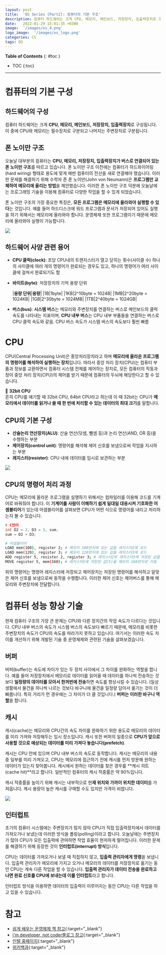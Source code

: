 ```yaml
---
layout: post
title:  'OS Series [Part2]: 컴퓨터의 기본 구조'
description: 컴퓨터 하드웨어는 크게 CPU, 메모리, 메인보드, 저장장치, 입출력장치로 구성됩니다. 
date:   2022-01-29 15:01:35 +0300
image:  '/images/os_4.png'
logo_image:  '/images/os_logo.png'
categories: CS
tags: OS
---
```

**Table of Contents**
{: #toc }
*  TOC
{:toc}
---

# 컴퓨터의 기본 구성

## 하드웨어의 구성
컴퓨터 하드웨어는 크게 **CPU, 메모리, 메인보드, 저장장치, 입출력장치**로 구성됩니다. 이 중에 CPU와 메모리는 필수장치로 구분되고 나머지는 주변장치로 구분됩니다. 

## 폰 노이만 구조
오늘날 대부분의 컴퓨터는 **CPU, 메모리, 저장장치, 입출력장치가 버스로 연결되어 있는 폰 노이만 구조**를 따르고 있습니다. 폰 노이만 구조 이전에는 컴퓨터가 하드와이어링(hard wiring) 형태로 용도에 맞게 매번 컴퓨터의 전선을 새로 연결해야 했습니다. 이러한 문제를 해결하기 위해 수학자 존 폰 노이만(John von Neumann)은 **프로그램만 교체하여 메모리에 올리는 방법**을 제안했습니다. 이러한 폰 노이만 구조 덕분에 오늘날에는 프로그래밍 기술을 이용해 컴퓨터로 다양한 작업을 할 수 있게 되었습니다.  

폰 노이만 구조의 가장 중요한 특징은, **모든 프로그램은 메모리에 올라와야 실행할 수 있다**는 것입니다. 예를 들어 하드디스크에 워드 프로그램과 문서가 저장되어 있어도 실행을 하기 위해서는 메모리에 올라와야 합니다. 운영체제 또한 프로그램이기 때문에 메모리에 올라와야 실행이 가능합니다. 

![](../../images/os_2.png)

## 하드웨어 사양 관련 용어
- **CPU 클럭(clock)**: 초당 CPU내의 트랜지스터가 열고 닫히는 횟수(사이클 수) 하나의 사이클에 여러 개의 명령어가 완료되는 경우도 있고, 하나의 명령어가 여러 사이클에 걸쳐서 완료되기도 함
- **바이트(byte)**: 저장장치의 기억 용량 단위  

    |**용량 단위**|**용량**|
    |1B|1byte|
    |1KB|2^10byte = 1024B|
    |1MB|2^20byte = 1024KB|
    |1GB|2^30byte = 1024MB|
    |1TB|2^40byte = 1024GB|  

- **버스(bus)**: **시스템 버스**는 메모리와 주변장치를 연결하는 버스로 메인보드의 클럭속도를 나타내는 지표이며, **CPU 내부 버스**는 CPU 내부 부품들을 연결하는 버스로 CPU 클럭 속도와 같음. CPU 버스 속도가 시스템 버스의 속도보다 훨씬 빠름  

# CPU  

CPU(Central Processing Unit)은 중앙처리장치라고 하며 **메모리에 올라온 프로그램의 명령어를 해석하여 실행하는 장치**입니다. 따라서 중앙 처리 장치(CPU)는 컴퓨터 부품과 정보를 교환하면서 컴퓨터 시스템 전체를 제어하는 장치로, 모든 컴퓨터의 작동과정이 중앙 처리 장치(CPU)의 제어를 받기 때문에 컴퓨터의 두뇌에 해당한다고 할 수 있습니다.  

🦊 **32bit CPU**  
흔히 CPU를 얘기할 때 32bit CPU, 64bit CPU라고 하는데 이 때 32bit는 CPU가 **메모리에서 데이터를 읽거나 쓸 때 한 번에 처리할 수 있는 데이터의 최대 크기**를 말합니다.  

## CPU의 기본 구성
- **산술논리 연산장치(ALU)**: 산술 연산(덧셈, 뺄셈 등)과 논리 연산(AND, OR 등)을 수행하는 부분
- **제어장치(control unit)**: 명령어를 해석해 제어 신호를 보냄으로써 작업을 지시하는 부분
- **레지스터(resister)**: CPU 내에 데이터를 임시로 보관하는 부분

![](../../images/os_3.gif)

## CPU의 명령어 처리 과정

CPU는 메모리에 올라온 프로그램을 실행하기 위해서는 컴파일러를 이용해 코드를 기계어로 바꿔줘야 합니다. 이 **기계어를 사람이 이해하기 쉽게 일대일 대응시켜 기호화한 어셈블리어**가 있는데 어셈블리어를 살펴보면 CPU가 어떤 식으로 명령어를 내리고 처리하는지 볼 수 있습니다.  

```c
# C언어
int D2 = 2, D3 = 3, sum;
sum = D2 + D3;
```

```sh
# 어셈블리어
LOAD mem(100), register 2; # 메모리 100번지에 있는 값을 레지스터2에 로드
LOAD mem(120), register 3; # 메모리 120번지에 있는 값을 레지스터3에 로드
ADD register 5, resister 2, register 3; # 레지스터2와 레지스터3에 저장된 값을 더해 레지스터5에 저장
MOVE register 5, mem(160); # 레지스터5에 저장된 값(5)을 메모리 160번지로 이동
```
위의 명령어는 명령어 레지스터에 저장되고 제어장치는 저장된 명령어를 해석하고 알맞은 제어 신호를 보냄으로써 동작을 수행합니다. 이러한 제어 신호는 제어버스를 통해 메모리와 주변장치에 전달합니다. 

# 컴퓨터 성능 향상 기술
현재 컴퓨터 구조의 가장 큰 문제는 CPU와 다른 장치간의 작업 속도가 다르다는 것입니다. CPU 내부 버스의 속도가 시스템 버스의 속도보다 빠르기 때문에, 메모리를 비롯한 주변장치의 속도가 CPU의 속도를 따라가지 못하고 있습니다. 여기서는 이러한 속도 차이를 개선하기 위해 개발된 기술 중 운영체제와 관련된 기술을 살펴보겠습니다.  

## 버퍼
버퍼(buffer)는 속도에 차이가 있는 두 장치 사이에서 그 차이를 완화하는 역할을 합니다. 예를 들어 저장장치에서 메모리로 데이터를 읽어올 때 데이터를 하나씩 전송하는 것보다 **일정량의 데이터를 모아서 한꺼번에 전송**하면 속도를 향상시킬 수 있습니다. (일상생활에서 물건을 하나씩 나르는 것보다 바구니에 물건을 일정량 담아서 옮기는 것이 더 빠릅니다. 특히 거리가 먼 경우에는 그 차이가 더 클 것입니다.) **버퍼는 이러한 바구니 역할**을 합니다.  

## 캐시
캐시(cache)는 메모리와 CPU간의 속도 차이를 완화하기 위한 용도로 메모리의 데이터를 미리 가져와 저장해두는 임시 장소입니다. 캐시 또한 버퍼의 일종으로 **CPU가 앞으로 사용할 것으로 예상되는 데이터를 미리 가져다 놓습니다(prefetch)**.  

캐시는 CPU 안에 있으며 CPU 내부 버스의 속도로 동작합니다. 캐시는 메모리의 내용 중 일부를 미리 가져오고, CPU는 메모리에 접근하기 전에 캐시를 먼저 방문해 원하는 데이터가 있는지 찾아봅니다. 캐시에서 원하는 데이터를 찾은 경우를 **캐시 히트(cache hit)**라고 합니다. 일반적인 컴퓨터의 캐시 적중률은 약 90%입니다.  

캐시 적중률을 높이기 위해 캐시는 내부적으로 현**재 위치와 가까이 위치한 데이터**를 가져옵니다. 캐시 용량이 높은 캐시를 구매할 수도 있지만 가격이 비쌉니다.  

![](../../images/os_4.png)

## 인터럽트
초기의 컴퓨터 시스템에는 주변장치가 많지 않아 CPU가 직접 입출력장치에서 데이터를 가져오거나 보냈는데 이러한 방식을 폴링(polling)이라고 합니다. 오늘날에는 주변장치가 많아 CPU가 모든 입출력에 관여하면 작업 효율이 현저하게 떨어집니다. 이러한 문제를 해결하기 위해 등장한 것이 **인터럽트(interrupt) 방식**입니다.  

CPU는 데이터를 가져오거나 보낼 때 직접하지 않고, **입출력 관리자에게 명령**을 보냅니다. 입출력 관리자가 메모리에 가지고 오거나 메모리의 데이터를 저장장치로 옮기는 동안 CPU는 계속 다른 작업을 할 수 있습니다. **입출력 관리자가 데이터 전송을 완료하고 나면 완료 신호를 CPU에 보내는데 이를 인터럽트**라고 합니다. 

인터럽트 방식을 이용하면 데이터의 입출력이 이루어지는 동안 CPU는 다른 작업을 하고 있을 수 있습니다. 

# 참고  

- [쉽게 배우는 운영체제 책 참고](http://www.kyobobook.co.kr/product/detailViewKor.laf?mallGb=KOR&ejkGb=KOR&barcode=9791156644071){:target="_blank"}
- [i'm developer, not coder블로그 참고](https://math-coding.tistory.com/83){:target="_blank"}
- [인텔 홈페이지](https://www.intel.co.kr/content/www/kr/ko/gaming/resources/cpu-clock-speed.html){:target="_blank"}
- [위키백과](https://ko.wikipedia.org/wiki/중앙_처리_장치){:target="_blank"}